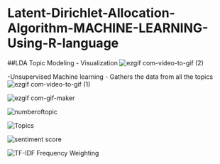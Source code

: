 # Latent-Dirichlet-Allocation-Algorithm-MACHINE-LEARNING-Using-R-language

##LDA Topic Modeling - Visualization
![ezgif com-video-to-gif (2)](https://user-images.githubusercontent.com/59985283/77004911-db19c280-699a-11ea-8b58-f6e874ef0381.gif)


-Unsupervised Machine learning - Gathers the data from all the topics
![ezgif com-video-to-gif (1)](https://user-images.githubusercontent.com/59985283/76998933-d18b5d00-6990-11ea-91ae-5c5ef39c713f.gif)


![ezgif com-gif-maker](https://user-images.githubusercontent.com/59985283/77000963-22508500-6994-11ea-8715-e89d3cf7625c.gif)



![numberoftopic](https://user-images.githubusercontent.com/59985283/77003764-e9ff7580-6998-11ea-99c3-0a62f4aa8b9f.png)

![Topics](https://user-images.githubusercontent.com/59985283/77003771-eec42980-6998-11ea-85f9-7d4474406b96.png)

![sentiment score](https://user-images.githubusercontent.com/59985283/77003786-f4217400-6998-11ea-91cd-8f7282953f22.png)

![TF-IDF Frequency Weighting](https://user-images.githubusercontent.com/59985283/77003792-f683ce00-6998-11ea-8a3f-4741546a97ac.png)
